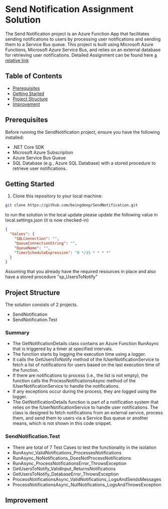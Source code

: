 # Send Notification Assignment Solution

The Send Notification project is an Azure Function App that facilitates sending notifications to users by processing user notifications and sending them to a Service Bus queue. This project is built using Microsoft Azure Functions, Microsoft Azure Service Bus, and relies on an external database for retrieving user notifications. Detailed Assignment can be found here [a relative link](ASSIGNMENT.md)

## Table of Contents

- [Prerequisites](#prerequisites)
- [Getting Started](#getting-started)
- [Project Structure](#project-structure)
- [Improvement](#improvement)

## Prerequisites

Before running the SendNotification project, ensure you have the following installed:

- .NET Core SDK
- Microsoft Azure Subscription
- Azure Service Bus Queue
- SQL Database (e.g., Azure SQL Database) with a stored procedure to retrieve user notifications.

## Getting Started

1. Clone this repository to your local machine:

```bash
git clone https://github.com/beingdeep/SendNotification.git
```
to run the solution in the local update please update the following value in local.settings.json (it is now checked-in) 
```json
{ 
  "Values": {
    "SQLConnection": "",
    "QueueConnectionString": "",
    "QueueName": "",
    "TimerScheduleExpression": "0 */15 * * * *"
  }
}
```
Assuming that you already have the required resources in place and also have a stored procedure "sp_UsersToNotify"

## Project Structure
The solution consists of 2 projects. 
  - SendNotification
  - SendNotification.Test

### Summary
 - The GetNotificationDetails class contains an Azure Function RunAsync that is triggered by a timer at specified intervals.
 - The function starts by logging the execution time using a logger.
 - It calls the GetUsersToNotify method of the IUserNotificationService to fetch a list of notifications for users based on the last execution time of the function.
 - If there are notifications to process (i.e., the list is not empty), the function calls the ProcessNotificationsAsync method of the IUserNotificationService to handle the notifications.
 - If any exceptions occur during the process, they are logged using the logger.
 - The GetNotificationDetails function is part of a notification system that relies on the IUserNotificationService to handle user notifications. The class is designed to fetch notifications from an external service, process them, and send them to users via a Service Bus queue or another means, which is not shown in this code snippet.

### SendNotification.Test
  - There are total of 7 Test Cases to test the functionality in the isolation
  - RunAsync_ValidNotifications_ProcessesNotifications
  - RunAsync_NoNotifications_DoesNotProcessNotifications
  - RunAsync_ProcessNotificationsError_ThrowsException
  - GetUsersToNotify_ValidInput_ReturnsNotifications
  - GetUsersToNotify_DatabaseError_ThrowsException
  - ProcessNotificationsAsync_ValidNotifications_LogsAndSendsMessages
  - ProcessNotificationsAsync_NullNotifications_LogsAndThrowsException

## Improvement

